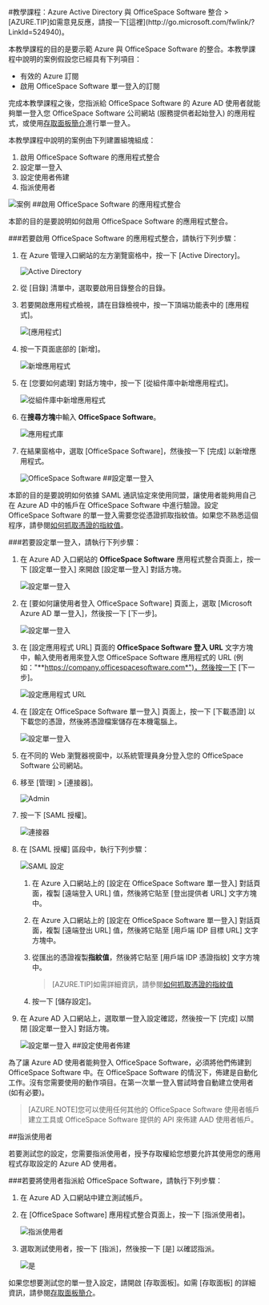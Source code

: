 <properties pageTitle="教學課程：Azure Active Directory 與 OfficeSpace Software 整合 | Microsoft Azure" description="了解如何使用 OfficeSpace Software 搭配 Azure Active Directory 來啟用單一登入、自動化佈建和更多功能！" services="active-directory" authors="MarkusVi"  documentationCenter="na" manager="stevenpo"/>
<tags ms.service="active-directory" ms.devlang="na" ms.topic="article" ms.tgt_pltfrm="na" ms.workload="identity" ms.date="08/01/2015" ms.author="markvi" />
#教學課程：Azure Active Directory 與 OfficeSpace Software 整合
>[AZURE.TIP]如需意見反應，請按一下[這裡](http://go.microsoft.com/fwlink/?LinkId=524940)。
  
本教學課程的目的是要示範 Azure 與 OfficeSpace Software 的整合。本教學課程中說明的案例假設您已經具有下列項目：

-   有效的 Azure 訂閱
-   啟用 OfficeSpace Software 單一登入的訂閱
  
完成本教學課程之後，您指派給 OfficeSpace Software 的 Azure AD 使用者就能夠單一登入您 OfficeSpace Software 公司網站 (服務提供者起始登入) 的應用程式，或使用[存取面板簡介](https://msdn.microsoft.com/library/dn308586)進行單一登入。
  
本教學課程中說明的案例由下列建置組塊組成：

1.  啟用 OfficeSpace Software 的應用程式整合
2.  設定單一登入
3.  設定使用者佈建
4.  指派使用者

![案例](./media/active-directory-saas-officespace-software-tutorial/IC777764.png "案例")
##啟用 OfficeSpace Software 的應用程式整合
  
本節的目的是要說明如何啟用 OfficeSpace Software 的應用程式整合。

###若要啟用 OfficeSpace Software 的應用程式整合，請執行下列步驟：

1.  在 Azure 管理入口網站的左方瀏覽窗格中，按一下 [Active Directory]。

    ![Active Directory](./media/active-directory-saas-officespace-software-tutorial/IC700993.png "Active Directory")

2.  從 [目錄] 清單中，選取要啟用目錄整合的目錄。

3.  若要開啟應用程式檢視，請在目錄檢視中，按一下頂端功能表中的 [應用程式]。

    ![[應用程式]](./media/active-directory-saas-officespace-software-tutorial/IC700994.png "[應用程式]")

4.  按一下頁面底部的 [新增]。

    ![新增應用程式](./media/active-directory-saas-officespace-software-tutorial/IC749321.png "新增應用程式")

5.  在 [您要如何處理] 對話方塊中，按一下 [從組件庫中新增應用程式]。

    ![從組件庫中新增應用程式](./media/active-directory-saas-officespace-software-tutorial/IC749322.png "從組件庫中新增應用程式")

6.  在**搜尋方塊**中輸入 **OfficeSpace Software**。

    ![應用程式庫](./media/active-directory-saas-officespace-software-tutorial/IC777765.png "應用程式庫")

7.  在結果窗格中，選取 [OfficeSpace Software]，然後按一下 [完成] 以新增應用程式。

    ![OfficeSpace Software](./media/active-directory-saas-officespace-software-tutorial/IC781007.png "OfficeSpace Software")
##設定單一登入
  
本節的目的是要說明如何依據 SAML 通訊協定來使用同盟，讓使用者能夠用自己在 Azure AD 中的帳戶在 OfficeSpace Software 中進行驗證。設定 OfficeSpace Software 的單一登入需要您從憑證抓取指紋值。如果您不熟悉這個程序，請參閱[如何抓取憑證的指紋值](http://youtu.be/YKQF266SAxI)。

###若要設定單一登入，請執行下列步驟：

1.  在 Azure AD 入口網站的 **OfficeSpace Software** 應用程式整合頁面上，按一下 [設定單一登入] 來開啟 [設定單一登入] 對話方塊。

    ![設定單一登入](./media/active-directory-saas-officespace-software-tutorial/IC777766.png "設定單一登入")

2.  在 [要如何讓使用者登入 OfficeSpace Software] 頁面上，選取 [Microsoft Azure AD 單一登入]，然後按一下 [下一步]。

    ![設定單一登入](./media/active-directory-saas-officespace-software-tutorial/IC777767.png "設定單一登入")

3.  在 [設定應用程式 URL] 頁面的 **OfficeSpace Software 登入 URL** 文字方塊中，輸入使用者用來登入您 OfficeSpace Software 應用程式的 URL (例如："**https://company.officespacesoftware.com*")，然後按一下 [下一步]。

    ![設定應用程式 URL](./media/active-directory-saas-officespace-software-tutorial/IC775556.png "設定應用程式 URL")

4.  在 [設定在 OfficeSpace Software 單一登入] 頁面上，按一下 [下載憑證] 以下載您的憑證，然後將憑證檔案儲存在本機電腦上。

    ![設定單一登入](./media/active-directory-saas-officespace-software-tutorial/IC793769.png "設定單一登入")

5.  在不同的 Web 瀏覽器視窗中，以系統管理員身分登入您的 OfficeSpace Software 公司網站。

6.  移至 [管理] > [連接器]。

    ![Admin](./media/active-directory-saas-officespace-software-tutorial/IC777769.png "Admin")

7.  按一下 [SAML 授權]。

    ![連接器](./media/active-directory-saas-officespace-software-tutorial/IC777770.png "連接器")

8.  在 [SAML 授權] 區段中，執行下列步驟：

    ![SAML 設定](./media/active-directory-saas-officespace-software-tutorial/IC777771.png "SAML 設定")

    1.  在 Azure 入口網站上的 [設定在 OfficeSpace Software 單一登入] 對話頁面，複製 [遠端登入 URL] 值，然後將它貼至 [登出提供者 URL] 文字方塊中。
    2.  在 Azure 入口網站上的 [設定在 OfficeSpace Software 單一登入] 對話頁面，複製 [遠端登出 URL] 值，然後將它貼至 [用戶端 IDP 目標 URL] 文字方塊中。
    3.  從匯出的憑證複製**指紋值**，然後將它貼至 [用戶端 IDP 憑證指紋] 文字方塊中。  

        >[AZURE.TIP]如需詳細資訊，請參閱[如何抓取憑證的指紋值](http://youtu.be/YKQF266SAxI)

    4.  按一下 [儲存設定]。

9.  在 Azure AD 入口網站上，選取單一登入設定確認，然後按一下 [完成] 以關閉 [設定單一登入] 對話方塊。

    ![設定單一登入](./media/active-directory-saas-officespace-software-tutorial/IC777772.png "設定單一登入")
##設定使用者佈建
  
為了讓 Azure AD 使用者能夠登入 OfficeSpace Software，必須將他們佈建到 OfficeSpace Software 中。在 OfficeSpace Software 的情況下，佈建是自動化工作。沒有您需要使用的動作項目。在第一次單一登入嘗試時會自動建立使用者 (如有必要)。

>[AZURE.NOTE]您可以使用任何其他的 OfficeSpace Software 使用者帳戶建立工具或 OfficeSpace Software 提供的 API 來佈建 AAD 使用者帳戶。

##指派使用者
  
若要測試您的設定，您需要指派使用者，授予存取權給您想要允許其使用您的應用程式存取設定的 Azure AD 使用者。

###若要將使用者指派給 OfficeSpace Software，請執行下列步驟：

1.  在 Azure AD 入口網站中建立測試帳戶。

2.  在 [OfficeSpace Software] 應用程式整合頁面上，按一下 [指派使用者]。

    ![指派使用者](./media/active-directory-saas-officespace-software-tutorial/IC777773.png "指派使用者")

3.  選取測試使用者，按一下 [指派]，然後按一下 [是] 以確認指派。

    ![是](./media/active-directory-saas-officespace-software-tutorial/IC767830.png "是")
  
如果您想要測試您的單一登入設定，請開啟 [存取面板]。如需 [存取面板] 的詳細資訊，請參閱[存取面板簡介](https://msdn.microsoft.com/library/dn308586)。

<!---HONumber=August15_HO7-->